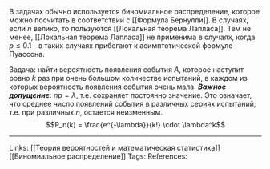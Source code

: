 В задачах обычно используется биномиальное распределение, которое можно посчитать в соответствии с [[Формула Бернулли]]. В случаях, если $n$ велико, то пользуются [[Локальная теорема Лапласа]]. Тем не менее, [[Локальная теорема Лапласа]] не применима в случаях, когда $p \le 0.1$ - в таких случаях прибегают к асимптотической формуле Пуассона. 

Задача: найти вероятность появления события $A$, которое наступит ровно $k$ раз при очень большом количестве испытаний, в каждом из которых вероятность появления события очень мала. 
***Важное допущение:*** $np=\lambda$, т.е. сохраняет постоянно значение. Это означает, что среднее число появлений события в различных сериях испытаний, т.е. при различных $n$, остается неизменным. 
$$P_n(k) = \frac{e^{-\lambda}}{k!} \cdot \lambda^k$$

___
Links: [[Теория вероятностей и математическая статистика]] [[Биномиальное распределение]]
Tags:
References: